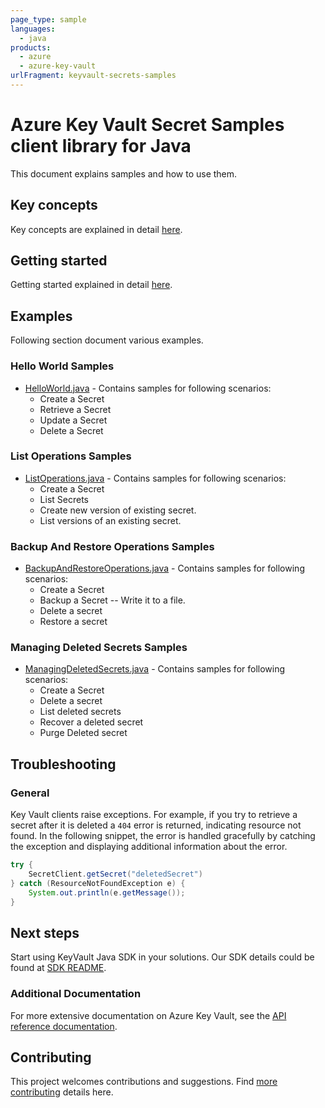 ```yaml
---
page_type: sample
languages:
  - java
products:
  - azure
  - azure-key-vault
urlFragment: keyvault-secrets-samples
---
```


# Azure Key Vault Secret Samples client library for Java

This document explains samples and how to use them.

## Key concepts

Key concepts are explained in detail [here][SDK_README_KEY_CONCEPTS].

## Getting started

Getting started explained in detail [here][SDK_README_GETTING_STARTED].

## Examples

Following section document various examples.

### Hello World Samples

* [HelloWorld.java][sample_helloWorld] - Contains samples for following scenarios:
  * Create a Secret
  * Retrieve a Secret
  * Update a Secret
  * Delete a Secret

### List Operations Samples

* [ListOperations.java][sample_list] - Contains samples for following scenarios:
  * Create a Secret
  * List Secrets
  * Create new version of existing secret.
  * List versions of an existing secret.

### Backup And Restore Operations Samples

* [BackupAndRestoreOperations.java][sample_BackupRestore] - Contains samples for following scenarios:
  * Create a Secret
  * Backup a Secret -- Write it to a file.
  * Delete a secret
  * Restore a secret

### Managing Deleted Secrets Samples

* [ManagingDeletedSecrets.java][sample_ManageDeleted] - Contains samples for following scenarios:
  * Create a Secret
  * Delete a secret
  * List deleted secrets
  * Recover a deleted secret
  * Purge Deleted secret

## Troubleshooting

### General

Key Vault clients raise exceptions. For example, if you try to retrieve a secret after it is deleted a `404` error is
returned, indicating resource not found. In the following snippet, the error is handled gracefully by catching the
exception and displaying additional information about the error.

```java
try {
    SecretClient.getSecret("deletedSecret")
} catch (ResourceNotFoundException e) {
    System.out.println(e.getMessage());
}
```

## Next steps

Start using KeyVault Java SDK in your solutions. Our SDK details could be found at [SDK README][SECRETS_SDK_README].

### Additional Documentation

For more extensive documentation on Azure Key Vault, see the [API reference documentation][azure_keyvault_rest].

## Contributing

This project welcomes contributions and suggestions. Find [more contributing][SDK_README_CONTRIBUTING] details here.

<!-- LINKS -->
[SECRETS_SDK_README]: https://github.com/Azure/azure-sdk-for-java/blob/main/sdk/keyvault/azure-security-keyvault-secrets/README.md
[SDK_README_GETTING_STARTED]: https://github.com/Azure/azure-sdk-for-java/blob/main/sdk/keyvault/azure-security-keyvault-secrets/README.md#getting-started
[SDK_README_KEY_CONCEPTS]: https://github.com/Azure/azure-sdk-for-java/blob/main/sdk/keyvault/azure-security-keyvault-secrets/README.md#key-concepts
[SDK_README_CONTRIBUTING]: https://github.com/Azure/azure-sdk-for-java/blob/main/sdk/keyvault/azure-security-keyvault-secrets/README.md#contributing
[azure_keyvault_rest]: https://learn.microsoft.com/rest/api/keyvault/
[sample_helloWorld]: https://github.com/Azure/azure-sdk-for-java/blob/main/sdk/keyvault/azure-security-keyvault-secrets/src/samples/java/com/azure/security/keyvault/secrets/HelloWorld.java
[sample_list]: https://github.com/Azure/azure-sdk-for-java/blob/main/sdk/keyvault/azure-security-keyvault-secrets/src/samples/java/com/azure/security/keyvault/secrets/ListOperations.java
[sample_BackupRestore]: https://github.com/Azure/azure-sdk-for-java/blob/main/sdk/keyvault/azure-security-keyvault-secrets/src/samples/java/com/azure/security/keyvault/secrets/BackupAndRestoreOperations.java
[sample_ManageDeleted]: https://github.com/Azure/azure-sdk-for-java/blob/main/sdk/keyvault/azure-security-keyvault-secrets/src/samples/java/com/azure/security/keyvault/secrets/ManagingDeletedSecrets.java
